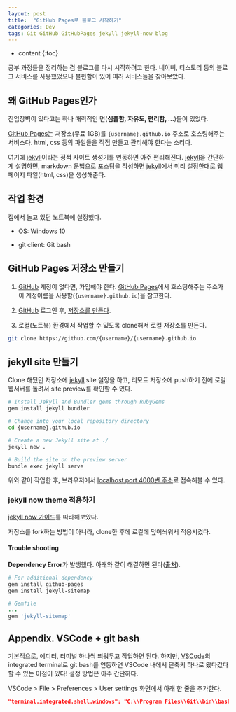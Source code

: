 ```yaml
---
layout: post
title:  "GitHub Pages로 블로그 시작하기"
categories: Dev
tags: Git GitHub GitHubPages jekyll jekyll-now blog
---
```


* content
{:toc}

공부 과정들을 정리하는 겸 블로그를 다시 시작하려고 한다. 네이버, 티스토리 등의 블로그 서비스를 사용했었으나 불편함이 있어 여러 서비스들을 찾아보았다.

## 왜 GitHub Pages인가

진입장벽이 있다고는 하나 매력적인 면(**심플함, 자유도, 편리함, ...**)들이 있었다.

[GitHub Pages][github-pages]는 저장소(무료 1GB)를 `{username}.github.io` 주소로 호스팅해주는 서비스다. html, css 등의 파일들을 직접 만들고 관리해야 한다는 소리다.

여기에 [jekyll][jekyll]이라는 정적 사이트 생성기를 연동하면 아주 편리해진다. [jekyll][jekyll]을 간단하게 설명하면, markdown 문법으로 포스팅을 작성하면 [jekyll][jekyll]에서 미리 설정한대로 웹 페이지 파일(html, css)을 생성해준다.

<!--more-->

## 작업 환경

집에서 놀고 있던 노트북에 설정했다.

* OS: Windows 10

* git client: Git bash

## GitHub Pages 저장소 만들기

1. [GitHub][github] 계정이 없다면, 가입해야 한다. [GitHub Pages][github-pages]에서 호스팅해주는 주소가 이 계정이름을 사용함(`{username}.github.io`)을 참고한다.

1. [GitHub][github] 로그인 후, [저장소를 만든다][github-new].

1. 로컬(노트북) 환경에서 작업할 수 있도록 clone해서 로컬 저장소를 만든다.

```bash
git clone https://github.com/{username}/{username}.github.io
```

## jekyll site 만들기

Clone 해뒀던 저장소에 [jekyll][jekyll] site 설정을 하고, 리모트 저장소에 push하기 전에 로컬 웹서버를 돌려서 site preview를 확인할 수 있다.

```bash
# Install Jekyll and Bundler gems through RubyGems
gem install jekyll bundler

# Change into your local repository directory
cd {username}.github.io

# Create a new Jekyll site at ./
jekyll new .

# Build the site on the preview server
bundle exec jekyll serve
```

위와 같이 작업한 후, 브라우저에서 [localhost port 4000번 주소](http://localhost:4000)로 접속해볼 수 있다.

### jekyll now theme 적용하기

[jekyll now 가이드][jekyll-now]를 따라해보았다.

저장소를 fork하는 방법이 아니라, clone한 후에 로컬에 덮어씌워서 적용시켰다.

#### Trouble shooting

**Dependency Error**가 발생했다. 아래와 같이 해결하면 된다([출처][jekyll-now-bug]).

```bash
# For additional dependency
gem install github-pages
gem install jekyll-sitemap
```

```ruby
# Gemfile
...
gem 'jekyll-sitemap'
```

## Appendix. VSCode + git bash

기본적으로, 에디터, 터미널 하나씩 띄워두고 작업하면 된다. 하지만, [VSCode][vscode]의 integrated terminal로 git bash를 연동하면 VSCode 내에서 단축키 하나로 왔다갔다할 수 있는 이점이 있다! 설정 방법은 아주 간단하다.

VSCode > File > Preferences > User settings 화면에서 아래 한 줄을 추가한다.

```json
"terminal.integrated.shell.windows": "C:\\Program Files\\Git\\bin\\bash.exe",
```

[jekyll]:         https://jekyllrb.com
[jekyll-now]:     https://github.com/barryclark/jekyll-now
[jekyll-now-bug]: https://github.com/qwtel/hydejack/issues/8
[vscode]:         https://code.visualstudio.com/
[github]:         https://github.com
[github-new]:     https://github.com/new
[github-pages]:   https://pages.github.com